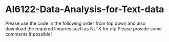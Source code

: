 # AI6122-Data-Analysis-for-Text-data
Please use the code in the following order from top down and also download the required libraries such as NLTK for nlp 
Please provide some comments if possible!
